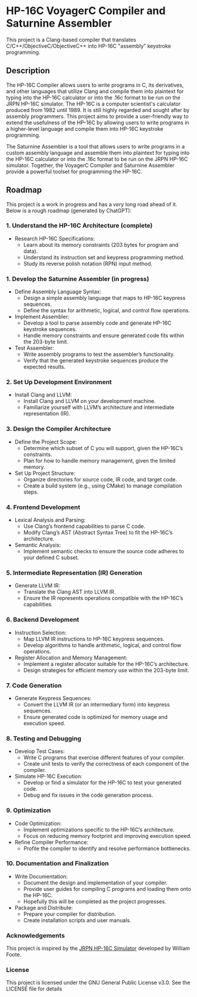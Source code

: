 # HP-16C VoyagerC Compiler and Saturnine Assembler

This project is a Clang-based compiler that translates C/C++/ObjectiveC/ObjectiveC++ into HP-16C "assembly" keystroke programming.

## Description

The HP-16C Compiler allows users to write programs in C, its derivatives, and other languages that utilize Clang and compile them into plaintext for typing into the HP-16C calculator or into the .16c format to be run on the JRPN HP-16C simulator. The HP-16C is a computer scientist's calculator produced from 1982 until 1989. It is still highly regarded and sought after by assembly programmers. This project aims to provide a user-friendly way to extend the usefulness of the HP-16C by allowing users to write programs in a higher-level language and compile them into HP-16C keystroke programming.

The Saturnine Assembler is a tool that allows users to write programs in a custom assembly language and assemble them into plaintext for typing into the HP-16C calculator or into the .16c format to be run on the JRPN HP-16C simulator. Together, the VoyagerC Compiler and Saturnine Assembler provide a powerful toolset for programming the HP-16C. 

## Roadmap
This project is a work in progress and has a *very* long road ahead of it. Below is a rough roadmap (generated by ChatGPT):
### 1. Understand the HP-16C Architecture **(complete)**
- Research HP-16C Specifications:
  - Learn about its memory constraints (203 bytes for program and data).
  - Understand its instruction set and keypress programming method.
  - Study its reverse polish notation (RPN) input method.
### 1. Develop the Saturnine Assembler **(in progress)**
- Define Assembly Language Syntax:
  - Design a simple assembly language that maps to HP-16C keypress sequences.
  - Define the syntax for arithmetic, logical, and control flow operations.
- Implement Assembler:
  - Develop a tool to parse assembly code and generate HP-16C keystroke sequences.
  - Handle memory constraints and ensure generated code fits within the 203-byte limit.
- Test Assembler:
  - Write assembly programs to test the assembler’s functionality.
  - Verify that the generated keystroke sequences produce the expected results.
### 2. Set Up Development Environment
- Install Clang and LLVM:
  - Install Clang and LLVM on your development machine.
  - Familiarize yourself with LLVM’s architecture and intermediate representation (IR).
### 3. Design the Compiler Architecture
- Define the Project Scope:
  - Determine which subset of C you will support, given the HP-16C’s constraints.
  - Plan for how to handle memory management, given the limited memory.
- Set Up Project Structure:
  - Organize directories for source code, IR code, and target code.
  - Create a build system (e.g., using CMake) to manage compilation steps.
### 4. Frontend Development
- Lexical Analysis and Parsing:
  - Use Clang’s frontend capabilities to parse C code.
  - Modify Clang’s AST (Abstract Syntax Tree) to fit the HP-16C’s architecture.
- Semantic Analysis:
  - Implement semantic checks to ensure the source code adheres to your defined C subset.
### 5. Intermediate Representation (IR) Generation
- Generate LLVM IR:
  - Translate the Clang AST into LLVM IR.
  - Ensure the IR represents operations compatible with the HP-16C’s capabilities.
### 6. Backend Development
- Instruction Selection:
  - Map LLVM IR instructions to HP-16C keypress sequences.
  - Develop algorithms to handle arithmetic, logical, and control flow operations.
- Register Allocation and Memory Management:
  - Implement a register allocator suitable for the HP-16C’s architecture.
  - Design strategies for efficient memory use within the 203-byte limit.
### 7. Code Generation
- Generate Keypress Sequences:
  - Convert the LLVM IR (or an intermediary form) into keypress sequences.
  - Ensure generated code is optimized for memory usage and execution speed.
### 8. Testing and Debugging
- Develop Test Cases:
  - Write C programs that exercise different features of your compiler.
  - Create unit tests to verify the correctness of each component of the compiler.
- Simulate HP-16C Execution:
  - Develop or find a simulator for the HP-16C to test your generated code.
  - Debug and fix issues in the code generation process.
### 9. Optimization
- Code Optimization:
  - Implement optimizations specific to the HP-16C’s architecture.
  - Focus on reducing memory footprint and improving execution speed.
- Refine Compiler Performance:
  - Profile the compiler to identify and resolve performance bottlenecks.
### 10. Documentation and Finalization
- Write Documentation:
  - Document the design and implementation of your compiler.
  - Provide user guides for compiling C programs and loading them onto the HP-16C.
  - Hopefully this will be completed as the project progresses.
- Package and Distribute:
  - Prepare your compiler for distribution.
  - Create installation scripts and user manuals.

### Acknowledgements

This project is inspired by the [JRPN HP-16C Simulator](https://jrpn.jovial.com/) developed by William Foote.

### License

This project is licensed under the GNU General Public License v3.0. See the LICENSE file for details
